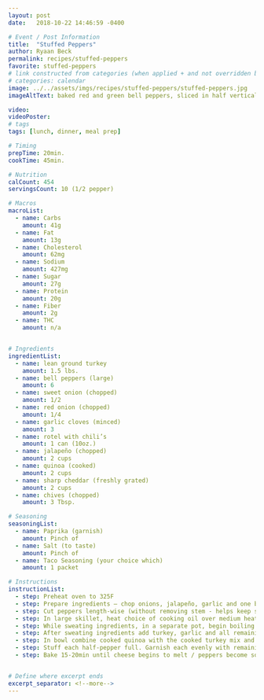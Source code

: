 ```yaml
---
layout: post
date:   2018-10-22 14:46:59 -0400

# Event / Post Information
title:  "Stuffed Peppers"
author: Ryaan Beck
permalink: recipes/stuffed-peppers
favorite: stuffed-peppers
# link constructed from categories (when applied + and not overridden by permalink)
# categories: calendar
image: ../../assets/imgs/recipes/stuffed-peppers/stuffed-peppers.jpg
imageAltText: baked red and green bell peppers, sliced in half vertically, stuffed with ground turkey, quinoa and vegetables

video:
videoPoster:
# tags
tags: [lunch, dinner, meal prep]

# Timing
prepTime: 20min.
cookTime: 45min.

# Nutrition
calCount: 454
servingsCount: 10 (1/2 pepper)

# Macros
macroList:
  - name: Carbs
    amount: 41g
  - name: Fat
    amount: 13g
  - name: Cholesterol
    amount: 62mg
  - name: Sodium
    amount: 427mg
  - name: Sugar
    amount: 27g
  - name: Protein
    amount: 20g
  - name: Fiber
    amount: 2g
  - name: THC
    amount: n/a


# Ingredients
ingredientList:
  - name: lean ground turkey
    amount: 1.5 lbs.
  - name: bell peppers (large)
    amount: 6
  - name: sweet onion (chopped)
    amount: 1/2
  - name: red onion (chopped)
    amount: 1/4
  - name: garlic cloves (minced)
    amount: 3
  - name: rotel with chili’s
    amount: 1 can (10oz.)
  - name: jalapeño (chopped)
    amount: 2 cups
  - name: quinoa (cooked)
    amount: 2 cups
  - name: sharp cheddar (freshly grated)
    amount: 2 cups
  - name: chives (chopped)
    amount: 3 Tbsp.

# Seasoning
seasoningList:
  - name: Paprika (garnish)
    amount: Pinch of
  - name: Salt (to taste)
    amount: Pinch of
  - name: Taco Seasoning (your choice which)
    amount: 1 packet

# Instructions
instructionList:
  - step: Preheat oven to 325F
  - step: Prepare ingredients — chop onions, jalapeño, garlic and one bell pepper. Drain Rotel and measure out enough quinoa to yield 2 cups - about 1/2 to 3/4 cup dry -  (this can also be replaced with rice or breadcrumbs)
  - step: Cut peppers length-wise (without removing stem - helps keep structural integrity) Remove extra rind and seeds from inside. Lightly coat each pepper (both sides) with olive / cooking oil. Set aside in lined baking sheet.
  - step: In large skillet, heat choice of cooking oil over medium heat. Cook onions, jalapeño, drained Rotel and bell pepper until sweated (6-10min).
  - step: While sweating ingredients, in a separate pot, begin boiling water and start preparing quinoa.
  - step: After sweating ingredients add turkey, garlic and all remaining seasoning. Mix together and cook until meat is browned. Transfer to a bowl while also straining out unnecessary fat.  Taste for salt / seasoning.
  - step: In bowl combine cooked quinoa with the cooked turkey mix and 1-1.5 cups of shredded cheese.
  - step: Stuff each half-pepper full. Garnish each evenly with remaining cheese and a pinch of paprika
  - step: Bake 15-20min until cheese begins to melt / peppers become soft and fully cooked through. Finish on broil for 3-5min or until cheese becomes golden / begins to brown.


# Define where excerpt ends
excerpt_separator: <!--more-->
---
```

